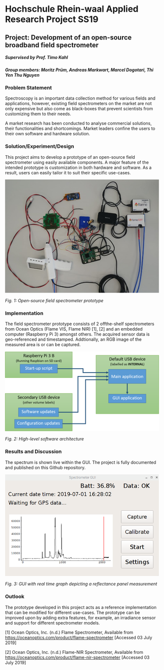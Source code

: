 # Hochschule Rhein-waal Applied Research Project SS19 
## Project: Development of an open-source broadband field spectrometer
##### Supervised by Prof. Timo Kahl
##### Group members: Moritz Prüm, Andreas Markwart, Marcel Dogotari, Thi Yen Thu Nguyen

### Problem Statement
Spectroscopy is an important data collection method for various fields and applications, however, existing field spectrometers on the market are not only expensive but also come as black-boxes that prevent scientists from customizing them to their needs. 

A market research has been conducted to analyse commercial solutions, their functionalities and shortcomings. Market leaders confine the users to their own software and hardware solution.

### Solution/Experiment/Design
This project aims to develop a prototype of an open-source field spectrometer using easily available components. A major feature of the intended prototype is customization in both hardware and software. As a result, users can easily tailor it to suit their specific use-cases.

![fig1](media/hardware.jpg)

*Fig. 1: Open-source field spectrometer prototype*

### Implementation
The field spectrometer prototype consists of 2 offthe-shelf spectrometers from Ocean Optics (Flame VIS, Flame NIR) [1], [2] and an embedded computer (Raspberry Pi 3) amongst others. The acquired sensor data is geo-referenced and timestamped. Addtionally, an RGB image of the measured area is or can be captured.

![fig2](system_architecture/Software_architecture_overview.png)

*Fig. 2: High-level software architecture*

### Results and Discussion 
The spectrum is shown live within the GUI. The project is fully documented and published on this Github repository.

![fig3](media/GUI_010719.PNG)

*Fig. 3: GUI with real time graph depicting a reflectance panel measurement*

### Outlook
The prototype developed in this project acts as a reference implementation that can be modified for different use-cases. The prototype can be improved upon by adding extra features, for example, an irradiance sensor and support for different spectrometer models.

[1] Ocean Optics, Inc. (n.d.) Flame Spectrometer, Available from https://oceanoptics.com/product/flame-spectrometer [Accessed 03 July 2019]

[2] Ocean Optics, Inc. (n.d.) Flame-NIR Spectrometer, Available from https://oceanoptics.com/product/flame-nir-spectrometer [Accessed 03 July 2019]
